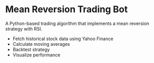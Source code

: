 # Mean Reversion Trading Bot

A Python-based trading algorithm that implements a mean reversion strategy with RSI.

- Fetch historical stock data using Yahoo Finance
- Calculate moving averages
- Backtest strategy
- Visualize performance
